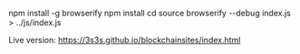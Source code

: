 npm install -g browserify
npm install
cd source
browserify --debug index.js > ../js/index.js

Live version: https://3s3s.github.io/blockchainsites/index.html